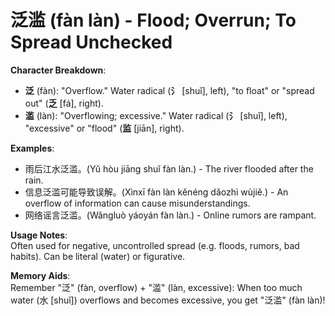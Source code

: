 # **泛滥 (fàn làn) - Flood; Overrun; To Spread Unchecked**

**Character Breakdown**:  
- **泛** (fàn): "Overflow." Water radical (**氵** [shuǐ], left), "to float" or "spread out" (**乏** [fá], right).  
- **滥** (làn): "Overflowing; excessive." Water radical (**氵** [shuǐ], left), "excessive" or "flood" (**监** [jiān], right).

**Examples**:  
- 雨后江水泛滥。(Yǔ hòu jiāng shuǐ fàn làn.) - The river flooded after the rain.  
- 信息泛滥可能导致误解。(Xìnxī fàn làn kěnéng dǎozhì wùjiě.) - An overflow of information can cause misunderstandings.  
- 网络谣言泛滥。(Wǎngluò yáoyán fàn làn.) - Online rumors are rampant.

**Usage Notes**:  
Often used for negative, uncontrolled spread (e.g. floods, rumors, bad habits). Can be literal (water) or figurative.

**Memory Aids**:  
Remember "泛" (fàn, overflow) + "滥" (làn, excessive): When too much water (水 [shuǐ]) overflows and becomes excessive, you get "泛滥" (fàn làn)!